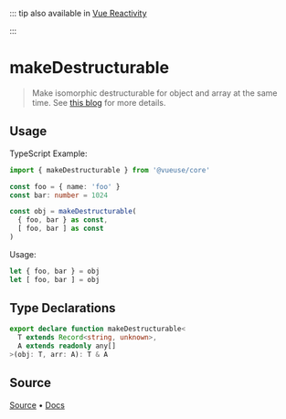 <!--DEMO_STARTS--><!--DEMO_ENDS-->

<!--HEAD_STARTS-->
::: tip
also available in [Vue Reactivity](https://github.com/vue-reactivity/use)


:::

<!--HEAD_ENDS-->

# makeDestructurable

> Make isomorphic destructurable for object and array at the same time. See [this blog](https://antfu.me/posts/destructuring-with-object-or-array/) for more details.

## Usage

TypeScript Example:

```ts
import { makeDestructurable } from '@vueuse/core'

const foo = { name: 'foo' }
const bar: number = 1024

const obj = makeDestructurable(
  { foo, bar } as const,
  [ foo, bar ] as const
)
```

Usage:

```ts
let { foo, bar } = obj
let [ foo, bar ] = obj
```


<!--FOOTER_STARTS-->
## Type Declarations

```typescript
export declare function makeDestructurable<
  T extends Record<string, unknown>,
  A extends readonly any[]
>(obj: T, arr: A): T & A
```

## Source

[Source](https://github.com/antfu/vueuse/blob/master/packages/shared/makeDestructurable/index.ts) • [Docs](https://github.com/antfu/vueuse/blob/master/packages/shared/makeDestructurable/index.md)


<!--FOOTER_ENDS-->